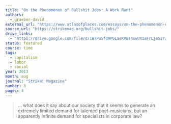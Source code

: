 ```yaml
---
title: "On the Phenomenon of Bullshit Jobs: A Work Rant"
authors:
  - graeber-david
external_url: "https://www.atlasofplaces.com/essays/on-the-phenomenon-of-bullshit-jobs/"
source_url: "https://strikemag.org/bullshit-jobs/"
drive_links: 
  - "https://drive.google.com/file/d/1W7PuSfdAP6LaeKVEs4swUXIaFrLjeSJ7/view?usp=drivesdk"
status: featured
course: time
tags:
  - capitalism
  - labor
  - social
year: 2013
month: aug
journal: "Strike! Magazine"
number: 3
pages: 4
---
```


> … what does it say about our society that it seems to generate an extremely limited demand for talented poet-musicians, but an apparently infinite demand for specialists in corporate law?


